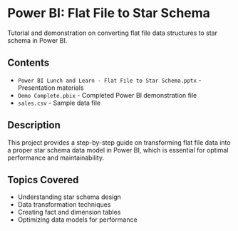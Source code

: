 # Power BI: Flat File to Star Schema

Tutorial and demonstration on converting flat file data structures to star schema in Power BI.

## Contents

- `Power BI Lunch and Learn - Flat File to Star Schema.pptx` - Presentation materials
- `Demo Complete.pbix` - Completed Power BI demonstration file
- `sales.csv` - Sample data file

## Description

This project provides a step-by-step guide on transforming flat file data into a proper star schema data model in Power BI, which is essential for optimal performance and maintainability.

## Topics Covered

- Understanding star schema design
- Data transformation techniques
- Creating fact and dimension tables
- Optimizing data models for performance
